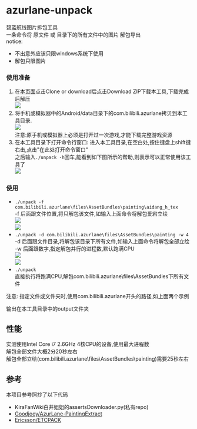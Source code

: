 # azurlane-unpack	
碧蓝航线图片拆包工具  	
一条命令将 原文件 或 目录下的所有文件中的图片 解包导出  	
notice:  
- 不出意外应该只限windows系统下使用	
-  解包只限图片
### 使用准备
1. 在[本页面](https://github.com/HHHHhgqcdxhg/azurlane-unpack)点击Clone or download后点击Download ZIP下载本工具,下载完成后解压  
![](https://ws1.sinaimg.cn/large/006WuIpegy1fzr32nu9cuj30kx0af0tw.jpg)  
2. 将手机或模拟器中的Android/data目录下的com.bilibili.azurlane拷贝到本工具目录.  
![](https://ws1.sinaimg.cn/large/006WuIpegy1fzr39j1efwj30ik0ezta4.jpg)  
注意:原手机或模拟器上必须是打开过一次游戏,才能下载完整游戏资源  
3. 在本工具目录下打开命令行窗口: 进入本工具目录,在空白处,按住键盘上shift键右击,点击"在此处打开命令窗口"  
之后输入```./unpack -h```回车,能看到如下图所示的帮助,则表示可以正常使用该工具了  
![](https://ws1.sinaimg.cn/large/006WuIpegy1fzsghtpoexj30gv08at8z.jpg)
### 使用
- ```./unpack -f com.bilibili.azurlane\files\AssetBundles\painting\aidang_h_tex```  
-f 后面跟文件位置,将只解包该文件,如输入上面命令将解包爱宕立绘  
![](https://ws1.sinaimg.cn/large/006WuIpegy1fzsgm85a8xj3115021mx6.jpg)  
![](https://ws1.sinaimg.cn/large/006WuIpegy1fzrc4q9ockj30if05c0sx.jpg)	
- ```./unpack -d com.bilibili.azurlane\files\AssetBundles\painting -w 4```  
-d 后面跟文件目录,将解包该目录下所有文件,如输入上面命令将解包全部立绘  
-w 后面跟数字,指定解包并行的进程数,默认跑满CPU  
![](https://ws1.sinaimg.cn/large/006WuIpegy1fzsgtj8ivmj3120087gmi.jpg)  
![](https://ws1.sinaimg.cn/large/006WuIpegy1fzrc45oxxjj30vc0a9jsa.jpg)	
- ```./unpack```  
直接执行将跑满CPU,解包com.bilibili.azurlane\files\AssetBundles下所有文件  

注意: 指定文件或文件夹时,使用com.bilibili.azurlane开头的路径,如上面两个示例  

输出在本工具目录中的output文件夹
## 性能	
实测使用Intel Core i7 2.6GHz 4核CPU的设备,使用最大进程数  
解包全部文件大概2分20秒左右  
解包全部立绘(com.bilibili.azurlane\files\AssetBundles\painting)需要25秒左右
## 参考
本项目~~参考~~照抄了以下代码  
- KiraFanWiki白井姐姐的assertsDownloader.py(私有repo)  
- [Goodjooy/AzurLane-PaintingExtract](https://github.com/Goodjooy/AzurLane-PaintingExtract)  
- [Ericsson/ETCPACK](https://github.com/Ericsson/ETCPACK)
